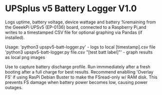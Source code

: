 # UPSplus v5 Battery Logger V1.0

Logs uptime, battery voltage, device wattage and battery %remaining from the
GeeekPi UPSv5 (EP-0136) board, connected to a Raspberry Pi,and writes to a
timestamped CSV file for optional graphing via Pandas (if installed).

Usage:
'python3 upspv5-batt-logger.py' - logs to local [timestamp].csv file
'python3 upspv5-batt-logger.py file.csv "[test batt label]"' - graph results as local png images

Use to capture battery discharge profile. Run immmediately after a fresh booting
after a full charge for best results. Recommend enablling 'Overlay FS' if using
RasPi Debian Buster to make the FSread-only w/ RAM disk. This prevents FS damage
when battery power becomes low, causing power outages. 